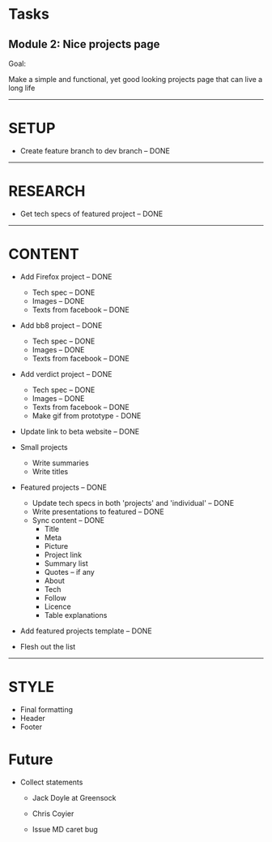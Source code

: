 # Tasks
## Module 2: Nice projects page

Goal:

Make a simple and functional, yet good looking projects page that can live a long life

---
# SETUP

* Create feature branch to dev branch – DONE


---
# RESEARCH

* Get tech specs of featured project – DONE

---
# CONTENT

* Add Firefox project – DONE
  * Tech spec – DONE
  * Images – DONE
  * Texts from facebook – DONE

* Add bb8 project – DONE
  * Tech spec – DONE
  * Images – DONE
  * Texts from facebook – DONE

* Add verdict project – DONE
  * Tech spec – DONE
  * Images – DONE
  * Texts from facebook – DONE
  * Make gif from prototype - DONE

* Update link to beta website – DONE

* Small projects
  * Write summaries
  * Write titles

* Featured projects – DONE
  * Update tech specs in both 'projects' and 'individual' – DONE
  * Write presentations to featured – DONE
  * Sync content – DONE
    * Title
    * Meta
    * Picture
    * Project link
    * Summary list
    * Quotes – if any
    * About
    * Tech
    * Follow
    * Licence
    * Table explanations

* Add featured projects template – DONE

* Flesh out the list

---
# STYLE

* Final formatting
* Header
* Footer











# Future
* Collect statements
  * Jack Doyle at Greensock
  * Chris Coyier

  * Issue MD caret bug